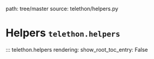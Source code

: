 path: tree/master
source: telethon/helpers.py

# Helpers <small>`telethon.helpers`</small>

::: telethon.helpers
    rendering:
        show_root_toc_entry: False